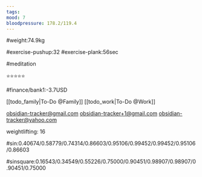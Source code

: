 ```yaml
---
tags:
mood: 7
bloodpressure: 178.2/119.4
---
```


#weight:74.9kg

#exercise-pushup:32
#exercise-plank:56sec

#meditation

⭐⭐⭐⭐⭐

#finance/bank1:-3.7USD

[[todo_family|To-Do @Family]]
[[todo_work|To-Do @Work]]

obsidian-tracker@gmail.com
obsidian-tracker+1@gmail.com
obsidian-tracker@yahoo.com

weightlifting: 16

#sin:0.40674/0.58779/0.74314/0.86603/0.95106/0.99452/0.99452/0.95106/0.86603

#sinsquare:0.16543/0.34549/0.55226/0.75000/0.90451/0.98907/0.98907/0.90451/0.75000
